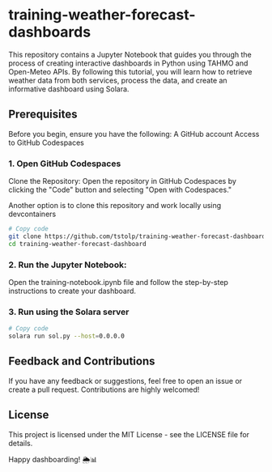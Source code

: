 
# training-weather-forecast-dashboards

This repository contains a Jupyter Notebook that guides you through the process of creating interactive dashboards in Python using TAHMO and Open-Meteo APIs. By following this tutorial, you will learn how to retrieve weather data from both services, process the data, and create an informative dashboard using Solara.

## Prerequisites
Before you begin, ensure you have the following:
A GitHub account
Access to GitHub Codespaces

### 1. Open GitHub Codespaces 
Clone the Repository:
Open the repository in GitHub Codespaces by clicking the "Code" button and selecting "Open with Codespaces."

Another option is to clone this repository and work locally using devcontainers
```bash
# Copy code
git clone https://github.com/tstolp/training-weather-forecast-dashboards.git
cd training-weather-forecast-dashboard
```

### 2. Run the Jupyter Notebook:
Open the training-notebook.ipynb file and follow the step-by-step instructions to create your dashboard.

### 3. Run using the Solara server
```bash
# Copy code
solara run sol.py --host=0.0.0.0
```

## Feedback and Contributions
If you have any feedback or suggestions, feel free to open an issue or create a pull request. Contributions are highly welcomed!

## License
This project is licensed under the MIT License - see the LICENSE file for details.

Happy dashboarding! 🌦️📊
